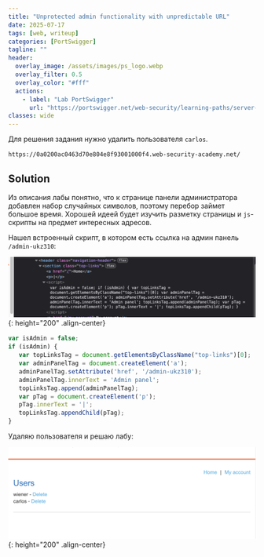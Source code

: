 ```yaml
---
title: "Unprotected admin functionality with unpredictable URL"
date: 2025-07-17
tags: [web, writeup]  
categories: [PortSwigger]
tagline: ""
header:
  overlay_image: /assets/images/ps_logo.webp
  overlay_filter: 0.5 
  overlay_color: "#fff"
  actions:
    - label: "Lab PortSwigger"
      url: "https://portswigger.net/web-security/learning-paths/server-side-vulnerabilities-apprentice/access-control-apprentice/access-control/lab-unprotected-admin-functionality-with-unpredictable-url#"
classes: wide
---
```


Для решения задания нужно удалить пользователя `carlos`.

```
https://0a0200ac0463d70e804e8f93001000f4.web-security-academy.net/
```

## Solution

Из описания лабы понятно, что к странице панели администратора добавлен набор случайных символов, поэтому перебор займет большое время. Хорошей идеей будет изучить разметку страницы и `js`-скрипты на предмет интересных адресов.

Нашел встроенный скрипт, в котором есть ссылка на админ панель `/admin-ukz310`:

![IMG](/assets/images/IMG_writeups/IMG_PortSwigger/IMG_access_control/IMG_Unprotected_admin_functionality_with_unpredictable_URL/1.png){: height="200" .align-center}

```js
var isAdmin = false;
if (isAdmin) {
   var topLinksTag = document.getElementsByClassName("top-links")[0];
   var adminPanelTag = document.createElement('a');
   adminPanelTag.setAttribute('href', '/admin-ukz310');
   adminPanelTag.innerText = 'Admin panel';
   topLinksTag.append(adminPanelTag);
   var pTag = document.createElement('p');
   pTag.innerText = '|';
   topLinksTag.appendChild(pTag);
}
```

Удаляю пользователя и решаю лабу:

![IMG](/assets/images/IMG_writeups/IMG_PortSwigger/IMG_access_control/IMG_Unprotected_admin_functionality_with_unpredictable_URL/2.png){: height="200" .align-center}